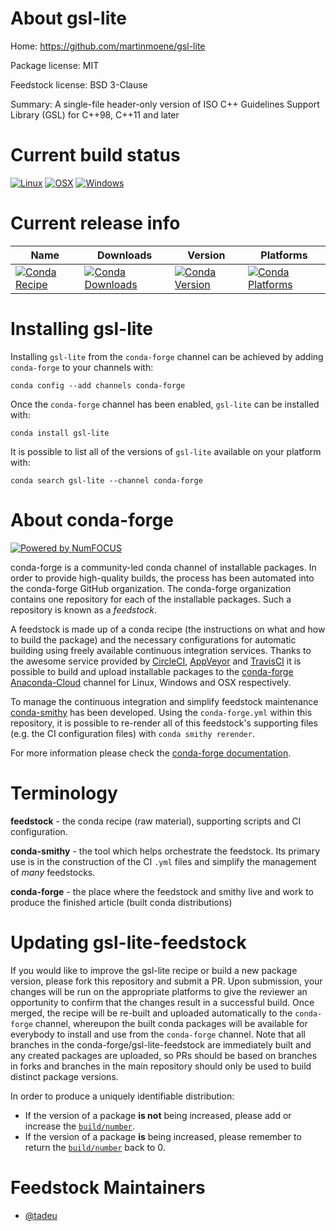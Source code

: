 <!--
# -*- mode: jinja -*-
-->

About gsl-lite
==============

Home: https://github.com/martinmoene/gsl-lite

Package license: MIT

Feedstock license: BSD 3-Clause

Summary: A single-file header-only version of ISO C++ Guidelines Support Library (GSL) for C++98, C++11 and later



Current build status
====================

[![Linux](https://img.shields.io/circleci/project/github/conda-forge/gsl-lite-feedstock/master.svg?label=Linux)](https://circleci.com/gh/conda-forge/gsl-lite-feedstock)
[![OSX](https://img.shields.io/travis/conda-forge/gsl-lite-feedstock/master.svg?label=macOS)](https://travis-ci.org/conda-forge/gsl-lite-feedstock)
[![Windows](https://img.shields.io/appveyor/ci/conda-forge/gsl-lite-feedstock/master.svg?label=Windows)](https://ci.appveyor.com/project/conda-forge/gsl-lite-feedstock/branch/master)

Current release info
====================

| Name | Downloads | Version | Platforms |
| --- | --- | --- | --- |
| [![Conda Recipe](https://img.shields.io/badge/recipe-gsl--lite-green.svg)](https://anaconda.org/conda-forge/gsl-lite) | [![Conda Downloads](https://img.shields.io/conda/dn/conda-forge/gsl-lite.svg)](https://anaconda.org/conda-forge/gsl-lite) | [![Conda Version](https://img.shields.io/conda/vn/conda-forge/gsl-lite.svg)](https://anaconda.org/conda-forge/gsl-lite) | [![Conda Platforms](https://img.shields.io/conda/pn/conda-forge/gsl-lite.svg)](https://anaconda.org/conda-forge/gsl-lite) |

Installing gsl-lite
===================

Installing `gsl-lite` from the `conda-forge` channel can be achieved by adding `conda-forge` to your channels with:

```
conda config --add channels conda-forge
```

Once the `conda-forge` channel has been enabled, `gsl-lite` can be installed with:

```
conda install gsl-lite
```

It is possible to list all of the versions of `gsl-lite` available on your platform with:

```
conda search gsl-lite --channel conda-forge
```


About conda-forge
=================

[![Powered by NumFOCUS](https://img.shields.io/badge/powered%20by-NumFOCUS-orange.svg?style=flat&colorA=E1523D&colorB=007D8A)](http://numfocus.org)

conda-forge is a community-led conda channel of installable packages.
In order to provide high-quality builds, the process has been automated into the
conda-forge GitHub organization. The conda-forge organization contains one repository
for each of the installable packages. Such a repository is known as a *feedstock*.

A feedstock is made up of a conda recipe (the instructions on what and how to build
the package) and the necessary configurations for automatic building using freely
available continuous integration services. Thanks to the awesome service provided by
[CircleCI](https://circleci.com/), [AppVeyor](https://www.appveyor.com/)
and [TravisCI](https://travis-ci.org/) it is possible to build and upload installable
packages to the [conda-forge](https://anaconda.org/conda-forge)
[Anaconda-Cloud](https://anaconda.org/) channel for Linux, Windows and OSX respectively.

To manage the continuous integration and simplify feedstock maintenance
[conda-smithy](https://github.com/conda-forge/conda-smithy) has been developed.
Using the ``conda-forge.yml`` within this repository, it is possible to re-render all of
this feedstock's supporting files (e.g. the CI configuration files) with ``conda smithy rerender``.

For more information please check the [conda-forge documentation](https://conda-forge.org/docs/).

Terminology
===========

**feedstock** - the conda recipe (raw material), supporting scripts and CI configuration.

**conda-smithy** - the tool which helps orchestrate the feedstock.
                   Its primary use is in the construction of the CI ``.yml`` files
                   and simplify the management of *many* feedstocks.

**conda-forge** - the place where the feedstock and smithy live and work to
                  produce the finished article (built conda distributions)


Updating gsl-lite-feedstock
===========================

If you would like to improve the gsl-lite recipe or build a new
package version, please fork this repository and submit a PR. Upon submission,
your changes will be run on the appropriate platforms to give the reviewer an
opportunity to confirm that the changes result in a successful build. Once
merged, the recipe will be re-built and uploaded automatically to the
`conda-forge` channel, whereupon the built conda packages will be available for
everybody to install and use from the `conda-forge` channel.
Note that all branches in the conda-forge/gsl-lite-feedstock are
immediately built and any created packages are uploaded, so PRs should be based
on branches in forks and branches in the main repository should only be used to
build distinct package versions.

In order to produce a uniquely identifiable distribution:
 * If the version of a package **is not** being increased, please add or increase
   the [``build/number``](https://conda.io/docs/user-guide/tasks/build-packages/define-metadata.html#build-number-and-string).
 * If the version of a package **is** being increased, please remember to return
   the [``build/number``](https://conda.io/docs/user-guide/tasks/build-packages/define-metadata.html#build-number-and-string)
   back to 0.

Feedstock Maintainers
=====================

* [@tadeu](https://github.com/tadeu/)

